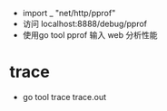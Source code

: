 - import _ "net/http/pprof"
- 访问 localhost:8888/debug/pprof
- 使用go tool pprof 输入 web 分析性能 


# trace
- go tool trace trace.out